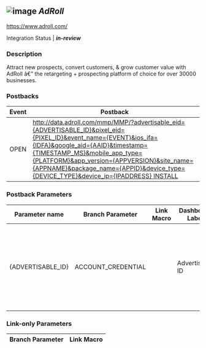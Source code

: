 ## ![image](https://cdn.branch.io/branch-assets/ad-partner-manager/AdRoll-logo-1493162532817.png)	***AdRoll***
https://www.adroll.com/

Integration Status |  ***in-review***

###  Description
Attract new prospects, convert customers, & grow customer value with AdRoll â€” the retargeting + prospecting platform of choice for over 30000 businesses.

### Postbacks
Event | Postback
--- | ---
OPEN | http://data.adroll.com/mmp/MMP/?advertisable_eid={ADVERTISABLE_ID}&pixel_eid={PIXEL_ID}&event_name={EVENT}&ios_ifa={IDFA}&google_aid={AAID}&timestamp={TIMESTAMP_MS}&mobile_app_type={PLATFORM}&app_version={APPVERSION}&site_name={APPNAME}&package_name={APPID}&device_type={DEVICE_TYPE}&device_ip={IPADDRESS} INSTALL | http://data.adroll.com/mmp/MMP/?advertisable_eid={ADVERTISABLE_ID}&pixel_eid={PIXEL_ID}&event_name={EVENT}&ios_ifa={IDFA}&google_aid={AAID}&timestamp={TIMESTAMP_MS}&mobile_app_type={PLATFORM}&app_version={APPVERSION}&site_name={APPNAME}&package_name={APPID}&device_type={DEVICE_TYPE}&device_ip={IPADDRESS}

### Postback Parameters
Parameter name | Branch Parameter | Link Macro | Dashboard Label | Webhook Template | Required | Description
--- | --- | --- | --- | --- | --- | --- 
{ADVERTISABLE_ID} | ACCOUNT_CREDENTIAL |  | Advertisable ID | null | false | Customer specific on our platform, we will provide for each customer at the account level {PIXEL_ID} | ACCOUNT_CREDENTIAL |  | Pixel ID | null | false | Customer specific on our platform, we will provide for each customer at the account level\n {EVENT} | EVENT_ID |  |  | null | false | human readable version of the event (if available, if not use this for event ID) {IDFA} | IDFA | {IDFA} |  | null | false | IDFA/Advertising ID, clear (uppercase, hyphens) preferred.\n {AAID} | AAID | {AAID} |  | null | false | AAID {TIMESTAMP_MS} | EVENT_TIMESTAMP |  |  | null | false | Timestamp of the event (integer in milliseconds) {PLATFORM} | OS |  |  | null | false | ios, android (if you use different values, let us know and weâ€™ll do the conversion).\n {APPVERSION} | APP_VERSION |  |  | null | false | Application Version {APPNAME} | APP_NAME |  |  | null | false | Application Name {APPID} | OS_PACKAGE_NAME |  |  | null | false | Bundle ID or package name on Android\n {DEVICE_TYPE} | DEVICE_MODEL |  |  | null | false | tablet, phone (if you use different values, let us know and weâ€™ll do the conversion).\n {IPADDRESS} | IP_ADDRESS |  |  | null | false | device ip

### Link-only Parameters
Branch Parameter | Link Macro
--- | ---




